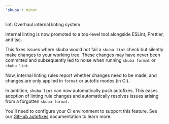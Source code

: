 ```yaml
---
'skuba': minor
---
```


lint: Overhaul internal linting system

Internal linting is now promoted to a top-level tool alongside ESLint, Prettier, and tsc.

This fixes issues where skuba would not fail a `skuba lint` check but silently make changes to your working tree. These changes may have never been committed and subsequently led to noise when running `skuba format` or `skuba lint`.

Now, internal linting rules report whether changes need to be made, and changes are only applied in `format` or autofix modes (in CI).

In addition, `skuba lint` can now automatically push autofixes. This eases adoption of linting rule changes and automatically resolves issues arising from a forgotten `skuba format`.

You'll need to configure your CI environment to support this feature. See our [GitHub autofixes](https://seek-oss.github.io/skuba/docs/deep-dives/github.html#github-autofixes) documentation to learn more.
